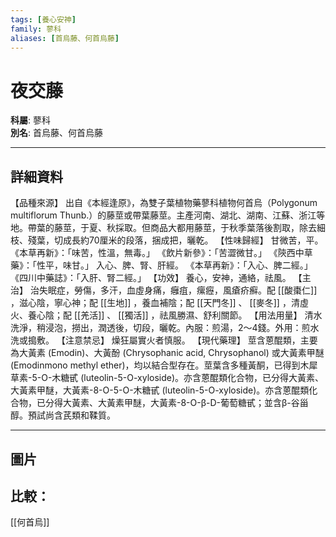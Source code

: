 ```yaml
---
tags: [養心安神]
family: 蓼科
aliases: [首烏藤、何首烏藤]
---
```


# 夜交藤

**科屬**: 蓼科  
**別名**: 首烏藤、何首烏藤  

---

## 詳細資料
【品種來源】
出自《本經逢原》，為雙子葉植物藥蓼科植物何首烏（Polygonum  multiflorum Thunb.）的藤莖或帶葉藤莖。主產河南、湖北、湖南、江蘇、浙江等地。帶葉的藤莖，于夏、秋採取。但商品大都用藤莖，于秋季葉落後割取，除去細枝、殘葉，切成長約70厘米的段落，捆成把，曬乾。
【性味歸經】
甘微苦，平。
《本草再新》：「味苦，性溫，無毒。」
《飲片新參》：「苦澀微甘。」
《陝西中草藥》：「性平，味甘。」
入心、脾、腎、肝經。
《本草再新》：「入心、脾二經。」
《四川中藥誌》：「入肝、腎二經。」
【功效】
養心，安神，通絡，祛風。
【主治】
治失眠症，勞傷，多汗，血虛身痛，癰疽，瘰癧，風瘡疥癬。配 [[酸棗仁]] ，滋心陰，寧心神；配 [[生地]] ，養血補陰；配 [[天門冬]] 、 [[麥冬]] ，清虛火、養心陰；配 [[羌活]] 、 [[獨活]] ，祛風勝濕、舒利關節。
【用法用量】
清水洗淨，稍浸泡，撈出，潤透後，切段，曬乾。內服：煎湯，2～4錢。外用：煎水洗或搗敷。
【注意禁忌】
燥狂屬實火者慎服。
【現代藥理】
莖含蒽醌類，主要為大黃素 (Emodin)、大黃酚 (Chrysophanic acid, Chrysophanol) 或大黃素甲醚 (Emodinmono methyl ether)，均以結合型存在。莖葉含多種黃酮，已得到木犀草素-5-O-木糖甙 (luteolin-5-O-xyloside)。亦含蒽醌類化合物，已分得大黃素、大黃素甲醚，大黃素-8-O-5-O-木糖甙 (luteolin-5-O-xyloside)。亦含蒽醌類化合物，已分得大黃素、大黃素甲醚，大黃素-8-O-β-D-葡萄糖甙；並含β-谷甾醇。預試尚含芪類和鞣質。

---

## 圖片
## 比較：
[[何首烏]]
